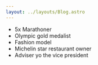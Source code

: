 ```yaml
---
layout: ../layouts/Blog.astro
---
```


- 5x Marathoner
- Olympic gold medalist
- Fashion model
- Michelin star restaurant owner
- Adviser yo the vice president

